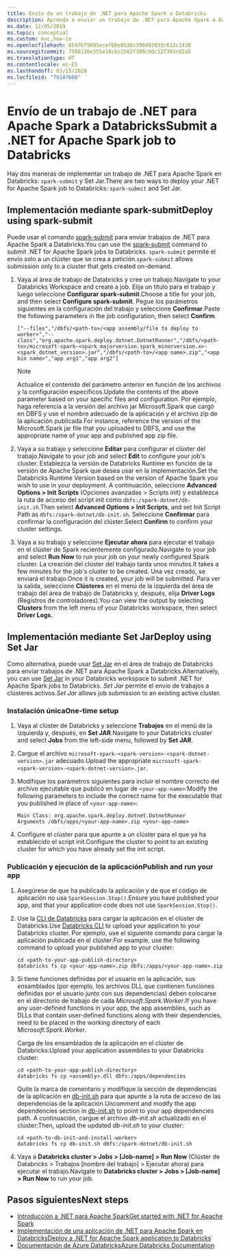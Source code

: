 ```yaml
---
title: Envío de un trabajo de .NET para Apache Spark a Databricks
description: Aprenda a enviar un trabajo de .NET para Apache Spark a Databricks mediante spark-submit y Set Jar.
ms.date: 12/05/2019
ms.topic: conceptual
ms.custom: mvc,how-to
ms.openlocfilehash: 65976f9095ecef66e0538c398492033c612c1430
ms.sourcegitcommit: 7588136e355e10cbc2582f389c90c127363c02a5
ms.translationtype: HT
ms.contentlocale: es-ES
ms.lasthandoff: 03/15/2020
ms.locfileid: "79187608"
---
```

# <a name="submit-a-net-for-apache-spark-job-to-databricks"></a><span data-ttu-id="16436-103">Envío de un trabajo de .NET para Apache Spark a Databricks</span><span class="sxs-lookup"><span data-stu-id="16436-103">Submit a .NET for Apache Spark job to Databricks</span></span>

<span data-ttu-id="16436-104">Hay dos maneras de implementar un trabajo de .NET para Apache Spark en Databricks: `spark-submit` y Set Jar.</span><span class="sxs-lookup"><span data-stu-id="16436-104">There are two ways to deploy your .NET for Apache Spark job to Databricks: `spark-submit` and Set Jar.</span></span>

## <a name="deploy-using-spark-submit"></a><span data-ttu-id="16436-105">Implementación mediante spark-submit</span><span class="sxs-lookup"><span data-stu-id="16436-105">Deploy using spark-submit</span></span>

<span data-ttu-id="16436-106">Puede usar el comando [spark-submit](https://spark.apache.org/docs/latest/submitting-applications.html) para enviar trabajos de .NET para Apache Spark a Databricks.</span><span class="sxs-lookup"><span data-stu-id="16436-106">You can use the [spark-submit](https://spark.apache.org/docs/latest/submitting-applications.html) command to submit .NET for Apache Spark jobs to Databricks.</span></span> <span data-ttu-id="16436-107">`spark-submit` permite el envío solo a un clúster que se crea a petición.</span><span class="sxs-lookup"><span data-stu-id="16436-107">`spark-submit` allows submission only to a cluster that gets created on-demand.</span></span>

1. <span data-ttu-id="16436-108">Vaya al área de trabajo de Databricks y cree un trabajo.</span><span class="sxs-lookup"><span data-stu-id="16436-108">Navigate to your Databricks Workspace and create a job.</span></span> <span data-ttu-id="16436-109">Elija un título para el trabajo y luego seleccione **Configurar spark-submit**.</span><span class="sxs-lookup"><span data-stu-id="16436-109">Choose a title for your job, and then select **Configure spark-submit**.</span></span> <span data-ttu-id="16436-110">Pegue los parámetros siguientes en la configuración del trabajo y seleccione **Confirmar**.</span><span class="sxs-lookup"><span data-stu-id="16436-110">Paste the following parameters in the job configuration, then select **Confirm**.</span></span>

    ```
    ["--files","/dbfs/<path-to>/<app assembly/file to deploy to worker>","--class","org.apache.spark.deploy.dotnet.DotnetRunner","/dbfs/<path-to>/microsoft-spark-<spark_majorversion.spark_minorversion.x>-<spark_dotnet_version>.jar","/dbfs/<path-to>/<app name>.zip","<app bin name>","app arg1","app arg2"]
    ```

    > [!NOTE]
    > <span data-ttu-id="16436-111">Actualice el contenido del parámetro anterior en función de los archivos y la configuración específicos.</span><span class="sxs-lookup"><span data-stu-id="16436-111">Update the contents of the above parameter based on your specific files and configuration.</span></span> <span data-ttu-id="16436-112">Por ejemplo, haga referencia a la versión del archivo jar Microsoft.Spark que cargó en DBFS y use el nombre adecuado de la aplicación y el archivo zip de la aplicación publicada.</span><span class="sxs-lookup"><span data-stu-id="16436-112">For instance, reference the version of the Microsoft.Spark jar file that you uploaded to DBFS, and use the appropriate name of your app and published app zip file.</span></span>

2. <span data-ttu-id="16436-113">Vaya a su trabajo y seleccione **Editar** para configurar el clúster del trabajo.</span><span class="sxs-lookup"><span data-stu-id="16436-113">Navigate to your job and select **Edit** to configure your job's cluster.</span></span> <span data-ttu-id="16436-114">Establezca la versión de Databricks Runtime en función de la versión de Apache Spark que desea usar en la implementación.</span><span class="sxs-lookup"><span data-stu-id="16436-114">Set the Databricks Runtime Version based on the version of Apache Spark you wish to use in your deployment.</span></span> <span data-ttu-id="16436-115">A continuación, seleccione **Advanced Options > Init Scripts** (Opciones avanzadas > Scripts init) y establezca la ruta de acceso del script init como `dbfs:/spark-dotnet/db-init.sh`.</span><span class="sxs-lookup"><span data-stu-id="16436-115">Then select **Advanced Options > Init Scripts**, and set Init Script Path as `dbfs:/spark-dotnet/db-init.sh`.</span></span> <span data-ttu-id="16436-116">Seleccione **Confirmar** para confirmar la configuración del clúster.</span><span class="sxs-lookup"><span data-stu-id="16436-116">Select **Confirm** to confirm your cluster settings.</span></span>

3. <span data-ttu-id="16436-117">Vaya a su trabajo y seleccione **Ejecutar ahora** para ejecutar el trabajo en el clúster de Spark recientemente configurado.</span><span class="sxs-lookup"><span data-stu-id="16436-117">Navigate to your job and select **Run Now** to run your job on your newly configured Spark cluster.</span></span> <span data-ttu-id="16436-118">La creación del clúster del trabajo tarda unos minutos.</span><span class="sxs-lookup"><span data-stu-id="16436-118">It takes a few minutes for the job's cluster to be created.</span></span> <span data-ttu-id="16436-119">Una vez creado, se enviará el trabajo.</span><span class="sxs-lookup"><span data-stu-id="16436-119">Once it is created, your job will be submitted.</span></span> <span data-ttu-id="16436-120">Para ver la salida, seleccione **Clústeres** en el menú de la izquierda del área de trabajo del área de trabajo de Databricks y, después, elija **Driver Logs** (Registros de controladores).</span><span class="sxs-lookup"><span data-stu-id="16436-120">You can view the output by selecting **Clusters** from the left menu of your Databricks workspace, then select **Driver Logs**.</span></span>

## <a name="deploy-using-set-jar"></a><span data-ttu-id="16436-121">Implementación mediante Set Jar</span><span class="sxs-lookup"><span data-stu-id="16436-121">Deploy using Set Jar</span></span>

<span data-ttu-id="16436-122">Como alternativa, puede usar [Set Jar](https://docs.microsoft.com/azure/databricks/jobs#--create-a-job) en el área de trabajo de Databricks para enviar trabajos de .NET para Apache Spark a Databricks.</span><span class="sxs-lookup"><span data-stu-id="16436-122">Alternatively, you can use [Set Jar](https://docs.microsoft.com/azure/databricks/jobs#--create-a-job) in your Databricks workspace to submit .NET for Apache Spark jobs to Databricks.</span></span> <span data-ttu-id="16436-123">*Set Jar* permite el envío de trabajos a clústeres activos.</span><span class="sxs-lookup"><span data-stu-id="16436-123">*Set Jar* allows job submission to an existing active cluster.</span></span>

### <a name="one-time-setup"></a><span data-ttu-id="16436-124">Instalación única</span><span class="sxs-lookup"><span data-stu-id="16436-124">One-time setup</span></span>

1. <span data-ttu-id="16436-125">Vaya al clúster de Databricks y seleccione **Trabajos** en el menú de la izquierda y, después, en **Set JAR**.</span><span class="sxs-lookup"><span data-stu-id="16436-125">Navigate to your Databricks cluster and select **Jobs** from the left-side menu, followed by **Set JAR**.</span></span>

2. <span data-ttu-id="16436-126">Cargue el archivo `microsoft-spark-<spark-version>-<spark-dotnet-version>.jar` adecuado.</span><span class="sxs-lookup"><span data-stu-id="16436-126">Upload the appropriate `microsoft-spark-<spark-version>-<spark-dotnet-version>.jar`.</span></span>

3. <span data-ttu-id="16436-127">Modifique los parámetros siguientes para incluir el nombre correcto del archivo ejecutable que publicó en lugar de `<your-app-name>`:</span><span class="sxs-lookup"><span data-stu-id="16436-127">Modify the following parameters to include the correct name for the executable that you published in place of `<your-app-name>`:</span></span>

    ```
    Main Class: org.apache.spark.deploy.dotnet.DotnetRunner
    Arguments /dbfs/apps/<your-app-name>.zip <your-app-name>
    ```

4. <span data-ttu-id="16436-128">Configure el clúster para que apunte a un clúster para el que ya ha establecido el script init.</span><span class="sxs-lookup"><span data-stu-id="16436-128">Configure the cluster to point to an existing cluster for which you have already set the init script.</span></span>

### <a name="publish-and-run-your-app"></a><span data-ttu-id="16436-129">Publicación y ejecución de la aplicación</span><span class="sxs-lookup"><span data-stu-id="16436-129">Publish and run your app</span></span>

1. <span data-ttu-id="16436-130">Asegúrese de que ha publicado la aplicación y de que el código de aplicación no usa `SparkSession.Stop()`.</span><span class="sxs-lookup"><span data-stu-id="16436-130">Ensure you have published your app, and that your application code does not use `SparkSession.Stop()`.</span></span>

2. <span data-ttu-id="16436-131">Use la [CLI de Databricks](https://docs.microsoft.com/azure/databricks/dev-tools/databricks-cli) para cargar la aplicación en el clúster de Databricks.</span><span class="sxs-lookup"><span data-stu-id="16436-131">Use [Databricks CLI](https://docs.microsoft.com/azure/databricks/dev-tools/databricks-cli) to upload your application to your Databricks cluster.</span></span> <span data-ttu-id="16436-132">Por ejemplo, use el siguiente comando para cargar la aplicación publicada en el clúster:</span><span class="sxs-lookup"><span data-stu-id="16436-132">For example, use the following command to upload your published app to your cluster:</span></span>

    ```console
    cd <path-to-your-app-publish-directory>
    databricks fs cp <your-app-name>.zip dbfs:/apps/<your-app-name>.zip
    ```

3. <span data-ttu-id="16436-133">Si tiene funciones definidas por el usuario en la aplicación, sus ensamblados (por ejemplo, los archivos DLL que contienen funciones definidas por el usuario junto con sus dependencias) deben colocarse en el directorio de trabajo de cada *Microsoft.Spark.Worker*.</span><span class="sxs-lookup"><span data-stu-id="16436-133">If you have any user-defined functions in your app, the app assemblies, such as DLLs that contain user-defined functions along with their dependencies, need to be placed in the working directory of each *Microsoft.Spark.Worker*.</span></span>

    <span data-ttu-id="16436-134">Carga de los ensamblados de la aplicación en el clúster de Databricks:</span><span class="sxs-lookup"><span data-stu-id="16436-134">Upload your application assemblies to your Databricks cluster:</span></span>

    ```console
    cd <path-to-your-app-publish-directory>
    databricks fs cp <assembly>.dll dbfs:/apps/dependencies
    ```

    <span data-ttu-id="16436-135">Quite la marca de comentario y modifique la sección de dependencias de la aplicación en [db-init.sh](https://github.com/dotnet/spark/blob/master/deployment/db-init.sh) para que apunte a la ruta de acceso de las dependencias de la aplicación.</span><span class="sxs-lookup"><span data-stu-id="16436-135">Uncomment and modify the app dependencies section in [db-init.sh](https://github.com/dotnet/spark/blob/master/deployment/db-init.sh) to point to your app dependencies path.</span></span> <span data-ttu-id="16436-136">A continuación, cargue el archivo *db-init.sh* actualizado en el clúster:</span><span class="sxs-lookup"><span data-stu-id="16436-136">Then, upload the updated *db-init.sh* to your cluster:</span></span>

    ```console
    cd <path-to-db-init-and-install-worker>
    databricks fs cp db-init.sh dbfs:/spark-dotnet/db-init.sh
    ```

4. <span data-ttu-id="16436-137">Vaya a **Databricks cluster > Jobs > [Job-name] > Run Now** (Clúster de Databricks > Trabajos [nombre del trabajo] > Ejecutar ahora) para ejecutar el trabajo.</span><span class="sxs-lookup"><span data-stu-id="16436-137">Navigate to **Databricks cluster > Jobs > [Job-name] > Run Now** to run your job.</span></span>

## <a name="next-steps"></a><span data-ttu-id="16436-138">Pasos siguientes</span><span class="sxs-lookup"><span data-stu-id="16436-138">Next steps</span></span>

* [<span data-ttu-id="16436-139">Introducción a .NET para Apache Spark</span><span class="sxs-lookup"><span data-stu-id="16436-139">Get started with .NET for Apache Spark</span></span>](../tutorials/get-started.md)
* [<span data-ttu-id="16436-140">Implementación de una aplicación de .NET para Apache Spark en Databricks</span><span class="sxs-lookup"><span data-stu-id="16436-140">Deploy a .NET for Apache Spark application to Databricks</span></span>](../tutorials/databricks-deployment.md)
* [<span data-ttu-id="16436-141">Documentación de Azure Databricks</span><span class="sxs-lookup"><span data-stu-id="16436-141">Azure Databricks Documentation</span></span>](https://docs.microsoft.com/azure/azure-databricks/)
